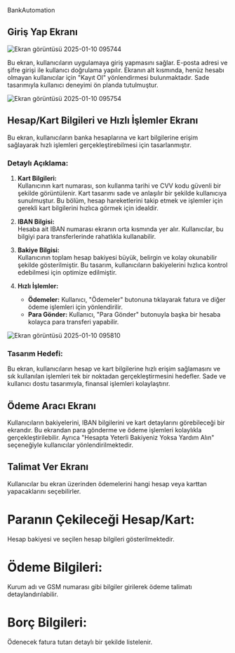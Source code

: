 BankAutomation

## Giriş Yap Ekranı  

![Ekran görüntüsü 2025-01-10 095744](https://github.com/user-attachments/assets/9458f3aa-186c-4bf5-9b89-f97cdc5ac456)

Bu ekran, kullanıcıların uygulamaya giriş yapmasını sağlar. E-posta adresi ve şifre girişi ile kullanıcı doğrulama yapılır. Ekranın alt kısmında, henüz hesabı olmayan kullanıcılar için "Kayıt Ol" yönlendirmesi bulunmaktadır. Sade tasarımıyla kullanıcı deneyimi ön planda tutulmuştur.


![Ekran görüntüsü 2025-01-10 095754](https://github.com/user-attachments/assets/1fd3f904-462b-4c7a-9bad-17a73be5f4dd)

## Hesap/Kart Bilgileri ve Hızlı İşlemler Ekranı  

Bu ekran, kullanıcıların banka hesaplarına ve kart bilgilerine erişim sağlayarak hızlı işlemleri gerçekleştirebilmesi için tasarlanmıştır.  

### Detaylı Açıklama:
1. **Kart Bilgileri:**  
   Kullanıcının kart numarası, son kullanma tarihi ve CVV kodu güvenli bir şekilde görüntülenir. Kart tasarımı sade ve anlaşılır bir şekilde kullanıcıya sunulmuştur. Bu bölüm, hesap hareketlerini takip etmek ve işlemler için gerekli kart bilgilerini hızlıca görmek için idealdir.  

2. **IBAN Bilgisi:**  
   Hesaba ait IBAN numarası ekranın orta kısmında yer alır. Kullanıcılar, bu bilgiyi para transferlerinde rahatlıkla kullanabilir.  

3. **Bakiye Bilgisi:**  
   Kullanıcının toplam hesap bakiyesi büyük, belirgin ve kolay okunabilir şekilde gösterilmiştir. Bu tasarım, kullanıcıların bakiyelerini hızlıca kontrol edebilmesi için optimize edilmiştir.  

4. **Hızlı İşlemler:**  
   - **Ödemeler:** Kullanıcı, "Ödemeler" butonuna tıklayarak fatura ve diğer ödeme işlemleri için yönlendirilir.  
   - **Para Gönder:** Kullanıcı, "Para Gönder" butonuyla başka bir hesaba kolayca para transferi yapabilir.  

![Ekran görüntüsü 2025-01-10 095810](https://github.com/user-attachments/assets/dcd41215-0588-4031-9e06-21c005e2744f)

### Tasarım Hedefi:
Bu ekran, kullanıcıların hesap ve kart bilgilerine hızlı erişim sağlamasını ve sık kullanılan işlemleri tek bir noktadan gerçekleştirmesini hedefler. Sade ve kullanıcı dostu tasarımıyla, finansal işlemleri kolaylaştırır.  





## Ödeme Aracı Ekranı




Kullanıcıların bakiyelerini, IBAN bilgilerini ve kart detaylarını görebileceği bir ekrandır. Bu ekrandan para gönderme ve ödeme işlemleri kolaylıkla gerçekleştirilebilir. Ayrıca "Hesapta Yeterli Bakiyeniz Yoksa Yardım Alın" seçeneğiyle kullanıcılar yönlendirilmektedir.







## Talimat Ver Ekranı





Kullanıcılar bu ekran üzerinden ödemelerini hangi hesap veya karttan yapacaklarını seçebilirler.

# Paranın Çekileceği Hesap/Kart:
Hesap bakiyesi ve seçilen hesap bilgileri gösterilmektedir.

# Ödeme Bilgileri: 
Kurum adı ve GSM numarası gibi bilgiler girilerek ödeme talimatı detaylandırılabilir.

# Borç Bilgileri: 
Ödenecek fatura tutarı detaylı bir şekilde listelenir.















